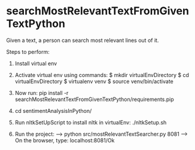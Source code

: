 searchMostRelevantTextFromGivenTextPython
=========================================

Given a text, a person can search most relevant lines out of it.

Steps to perform:

1) Install virtual env
2) Activate virtual env using commands:
    $ mkdir virtualEnvDirectory
    $ cd virtualEnvDirectory
    $ virtualenv venv
    $ source venv/bin/activate

3) Now run: pip install -r searchMostRelevantTextFromGivenTextPython/requirements.pip
4) cd sentimentAnalysisInPython/
5) Run nltkSetUpScript to install nltk in virtualEnv: ./nltkSetup.sh

6) Run the project:
    --> python src/mostRelevantTextSearcher.py 8081
    --> On the browser, type: localhost:8081/Ok

